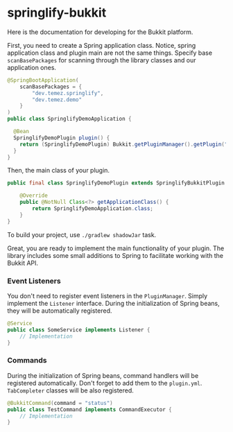 # springlify-bukkit

Here is the documentation for developing for the Bukkit platform.

First, you need to create a Spring application class. Notice, spring application class and plugin main are not the same
things.
Specify base `scanBasePackages` for scanning through the library classes and our application ones.

```java
@SpringBootApplication(
    scanBasePackages = {
        "dev.temez.springlify",
        "dev.temez.demo"
    }
)
public class SpringlifyDemoApplication {

  @Bean
  SpringlifyDemoPlugin plugin() {
    return (SpringlifyDemoPlugin) Bukkit.getPluginManager().getPlugin("springlify-bukkit-demo");
  }
}
```

Then, the main class of your plugin.

```java
public final class SpringlifyDemoPlugin extends SpringlifyBukkitPlugin {

    @Override
    public @NotNull Class<?> getApplicationClass() {
        return SpringlifyDemoApplication.class;
    }
}
```

To build your project, use `./gradlew shadowJar` task.

Great, you are ready to implement the main functionality of your plugin.
The library includes some small additions to Spring to facilitate working with the Bukkit API.

### Event Listeners

You don't need to register event listeners in the `PluginManager`. Simply implement the `Listener` interface.
During the initialization of Spring beans, they will be automatically registered.

```java
@Service
public class SomeService implements Listener {
    // Implementation
}
```

### Commands

During the initialization of Spring beans, command handlers will be registered automatically.
Don't forget to add them to the `plugin.yml`. `TabCompleter` classes will be also registered.

```java
@BukkitCommand(command = "status")
public class TestCommand implements CommandExecutor {
    // Implementation
}
```